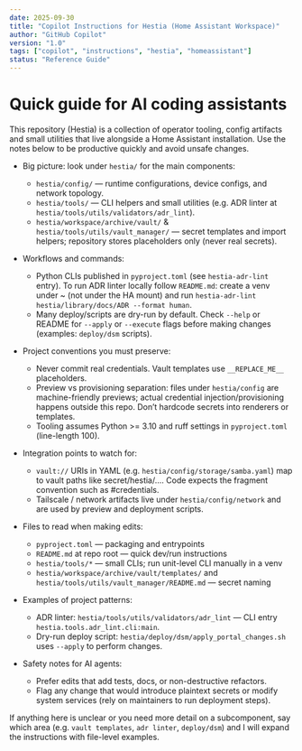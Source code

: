 ```yaml
---
date: 2025-09-30
title: "Copilot Instructions for Hestia (Home Assistant Workspace)"
author: "GitHub Copilot"
version: "1.0"
tags: ["copilot", "instructions", "hestia", "homeassistant"]
status: "Reference Guide"
---
```

<!-- Copilot instructions for Hestia (Home Assistant workspace) -->
# Quick guide for AI coding assistants

This repository (Hestia) is a collection of operator tooling, config artifacts
and small utilities that live alongside a Home Assistant installation. Use the
notes below to be productive quickly and avoid unsafe changes.

- Big picture: look under `hestia/` for the main components:
  - `hestia/config/` — runtime configurations, device configs, and network topology.
  - `hestia/tools/` — CLI helpers and small utilities (e.g. ADR linter at
    `hestia/tools/utils/validators/adr_lint`).
  - `hestia/workspace/archive/vault/` & `hestia/tools/utils/vault_manager/` — secret templates and
    import helpers; repository stores placeholders only (never real secrets).

- Workflows and commands:
  - Python CLIs published in `pyproject.toml` (see `hestia-adr-lint` entry).
    To run ADR linter locally follow `README.md`: create a venv under ~ (not
    under the HA mount) and run `hestia-adr-lint hestia/library/docs/ADR --format human`.
  - Many deploy/scripts are dry-run by default. Check `--help` or README for
    `--apply` or `--execute` flags before making changes (examples: `deploy/dsm` scripts).

- Project conventions you must preserve:
  - Never commit real credentials. Vault templates use `__REPLACE_ME__` placeholders.
  - Preview vs provisioning separation: files under `hestia/config` are
    machine-friendly previews; actual credential injection/provisioning happens
    outside this repo. Don’t hardcode secrets into renderers or templates.
  - Tooling assumes Python >= 3.10 and ruff settings in `pyproject.toml` (line-length 100).

- Integration points to watch for:
  - `vault://` URIs in YAML (e.g. `hestia/config/storage/samba.yaml`) map to
    vault paths like secret/hestia/.... Code expects the fragment convention such as #credentials.
  - Tailscale / network artifacts live under `hestia/config/network` and are used by
    preview and deployment scripts.

- Files to read when making edits:
  - `pyproject.toml` — packaging and entrypoints
  - `README.md` at repo root — quick dev/run instructions
  - `hestia/tools/*` — small CLIs; run unit-level CLI manually in a venv
  - `hestia/workspace/archive/vault/templates/` and `hestia/tools/utils/vault_manager/README.md` — secret naming

- Examples of project patterns:
  - ADR linter: `hestia/tools/utils/validators/adr_lint` — CLI entry `hestia.tools.adr_lint.cli:main`.
  - Dry-run deploy script: `hestia/deploy/dsm/apply_portal_changes.sh` uses `--apply` to perform changes.

- Safety notes for AI agents:
  - Prefer edits that add tests, docs, or non-destructive refactors.
  - Flag any change that would introduce plaintext secrets or modify system services
    (rely on maintainers to run deployment steps).

If anything here is unclear or you need more detail on a subcomponent, say which
area (e.g. `vault templates`, `adr linter`, `deploy/dsm`) and I will expand the
instructions with file-level examples.

